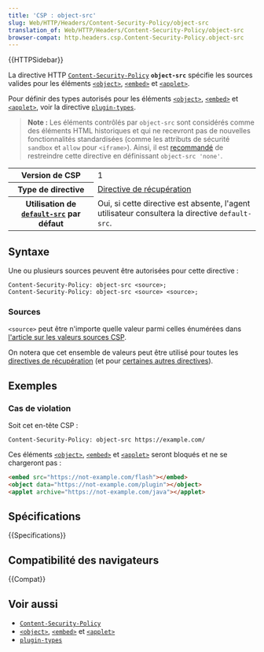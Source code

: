 ```yaml
---
title: 'CSP : object-src'
slug: Web/HTTP/Headers/Content-Security-Policy/object-src
translation_of: Web/HTTP/Headers/Content-Security-Policy/object-src
browser-compat: http.headers.csp.Content-Security-Policy.object-src
---
```

{{HTTPSidebar}}

La directive HTTP [`Content-Security-Policy`](/fr/docs/Web/HTTP/Headers/Content-Security-Policy) **`object-src`** spécifie les sources valides pour les éléments [`<object>`](/fr/docs/Web/HTML/Element/object), [`<embed>`](/fr/docs/Web/HTML/Element/embed) et [`<applet>`](/fr/docs/Web/HTML/Element/applet).

Pour définir des types autorisés pour les éléments [`<object>`](/fr/docs/Web/HTML/Element/object), [`<embed>`](/fr/docs/Web/HTML/Element/embed) et [`<applet>`](/fr/docs/Web/HTML/Element/applet), voir la directive [`plugin-types`](/fr/docs/Web/HTTP/Headers/Content-Security-Policy/plugin-types).

> **Note :** Les éléments contrôlés par `object-src` sont considérés comme des éléments HTML historiques et qui ne recevront pas de nouvelles fonctionnalités standardisées (comme les attributs de sécurité `sandbox` et `allow` pour `<iframe>`). Ainsi, il est [recommandé](https://csp.withgoogle.com/docs/strict-csp.html) de restreindre cette directive en définissant `object-src 'none'`.

<table class="properties">
  <tbody>
    <tr>
      <th scope="row">Version de CSP</th>
      <td>1</td>
    </tr>
    <tr>
      <th scope="row">Type de directive</th>
      <td><a href="/fr/docs/Glossary/Fetch_directive">Directive de récupération</a></td>
    </tr>
    <tr>
      <th scope="row">Utilisation de <a href="/fr/docs/Web/HTTP/Headers/Content-Security-Policy/default-src"><code>default-src</code></a> par défaut</th>
      <td>
        Oui, si cette directive est absente, l'agent utilisateur consultera la
        directive <code>default-src</code>.
      </td>
    </tr>
  </tbody>
</table>

## Syntaxe

Une ou plusieurs sources peuvent être autorisées pour cette directive&nbsp;:

```http
Content-Security-Policy: object-src <source>;
Content-Security-Policy: object-src <source> <source>;
```

### Sources

`<source>` peut être n'importe quelle valeur parmi celles énumérées dans [l'article sur les valeurs sources CSP](/fr/docs/Web/HTTP/Headers/Content-Security-Policy/Sources#sources).

On notera que cet ensemble de valeurs peut être utilisé pour toutes les [directives de récupération](/fr/docs/Glossary/Fetch_directive) (et pour [certaines autres directives](/fr/docs/Web/HTTP/Headers/Content-Security-Policy/Sources#directives_associées)).

## Exemples

### Cas de violation

Soit cet en-tête CSP&nbsp;:

```http
Content-Security-Policy: object-src https://example.com/
```

Ces éléments [`<object>`](/fr/docs/Web/HTML/Element/object), [`<embed>`](/fr/docs/Web/HTML/Element/embed) et [`<applet>`](/fr/docs/Web/HTML/Element/applet) seront bloqués et ne se chargeront pas&nbsp;:

```html
<embed src="https://not-example.com/flash"></embed>
<object data="https://not-example.com/plugin"></object>
<applet archive="https://not-example.com/java"></applet>
```

## Spécifications

{{Specifications}}

## Compatibilité des navigateurs

{{Compat}}

## Voir aussi

- [`Content-Security-Policy`](/fr/docs/Web/HTTP/Headers/Content-Security-Policy)
- [`<object>`](/fr/docs/Web/HTML/Element/object), [`<embed>`](/fr/docs/Web/HTML/Element/embed) et [`<applet>`](/fr/docs/Web/HTML/Element/applet)
- [`plugin-types`](/fr/docs/Web/HTTP/Headers/Content-Security-Policy/plugin-types)
